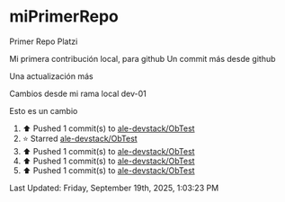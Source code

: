 # miPrimerRepo
Primer Repo Platzi

Mi primera contribución local, para github
Un commit más desde github


Una actualización más

Cambios desde mi rama local dev-01

Esto es un cambio

<!--RECENT_ACTIVITY:start-->
1. ⬆️ Pushed 1 commit(s) to [ale-devstack/ObTest](https://github.com/ale-devstack/ObTest)<br>
2. ⭐ Starred [ale-devstack/ObTest](https://github.com/ale-devstack/ObTest)<br>
3. ⬆️ Pushed 1 commit(s) to [ale-devstack/ObTest](https://github.com/ale-devstack/ObTest)<br>
4. ⬆️ Pushed 1 commit(s) to [ale-devstack/ObTest](https://github.com/ale-devstack/ObTest)<br>
5. ⬆️ Pushed 1 commit(s) to [ale-devstack/ObTest](https://github.com/ale-devstack/ObTest)<br>
<!--RECENT_ACTIVITY:end-->

<!--RECENT_ACTIVITY:last_update-->
Last Updated: Friday, September 19th, 2025, 1:03:23 PM
<!--RECENT_ACTIVITY:last_update_end-->
